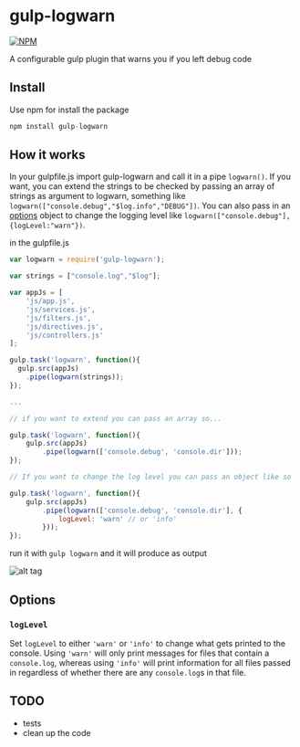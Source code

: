 gulp-logwarn
============
[![NPM](https://nodei.co/npm/gulp-logwarn.png?downloads=true)](https://nodei.co/npm/gulp-logwarn/)

A configurable gulp plugin that warns you if you left debug code

## Install

Use npm for install the package

```javascript
npm install gulp-logwarn
```

## How it works
In your gulpfile.js import gulp-logwarn and call it in a pipe `logwarn()`. If you want, you can extend the strings to be checked by passing an array of strings as argument to logwarn, something like `logwarn(["console.debug","$log.info","DEBUG"])`. You can also pass in an [options](#options) object to change the logging level like `logwarn(["console.debug"], {logLevel:"warn"})`.

in the gulpfile.js
```javascript
var logwarn = require('gulp-logwarn');

var strings = ["console.log","$log"];

var appJs = [
	'js/app.js',
	'js/services.js',
	'js/filters.js',
	'js/directives.js',
	'js/controllers.js'
];

gulp.task('logwarn', function(){
  gulp.src(appJs)
    .pipe(logwarn(strings));
});

...

// if you want to extend you can pass an array so...

gulp.task('logwarn', function(){
	gulp.src(appJs)
		.pipe(logwarn(['console.debug', 'console.dir']));
});

// If you want to change the log level you can pass an object like so

gulp.task('logwarn', function(){
	gulp.src(appJs)
		.pipe(logwarn(['console.debug', 'console.dir'], {
			logLevel: 'warn' // or 'info'
		}));
});

```

run it with ```gulp logwarn``` and it will produce as output

![alt tag](https://raw.githubusercontent.com/pmcalabrese/gulp-logwarn/master/console.png)

## Options

### `logLevel`

Set `logLevel` to either `'warn'` or `'info'` to change what gets printed to the console. Using `'warn'` will only print messages for files that contain a `console.log`, whereas using `'info'` will print information for all files passed in regardless of whether there are any `console.log`s in that file.

## TODO

- tests
- clean up the code
